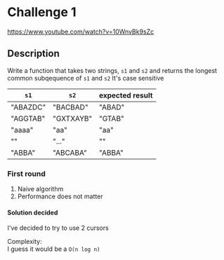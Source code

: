 # Challenge 1

https://www.youtube.com/watch?v=10WnvBk9sZc

## Description

Write a function that takes two strings, `s1` and `s2` and returns the longest common subqequence of `s1` and `s2`
It's case sensitive

| `s1` | `s2` | expected result |
| ---- | ---- | --------------- |
| "ABAZDC" | "BACBAD" | "ABAD" |
| "AGGTAB" | "GXTXAYB" | "GTAB" |
| "aaaa" | "aa" | "aa" | 
| "" | "..." | "" |
| "ABBA" | "ABCABA" | "ABBA" |

### First round

1.  Naive algorithm
2.  Performance does not matter

#### Solution decided

I've decided to try to use 2 cursors

Complexity:    
I guess it would be a `O(n log n)`